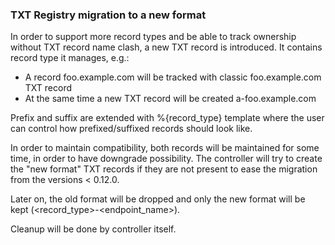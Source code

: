 ### TXT Registry migration to a new format ###

In order to support more record types and be able to track ownership without TXT record name clash, a new TXT record is introduced.
It contains record type it manages, e.g.:
* A record foo.example.com will be tracked with classic foo.example.com TXT record
* At the same time a new TXT record will be created a-foo.example.com

Prefix and suffix are extended with %{record_type} template where the user can control how prefixed/suffixed records should look like.

In order to maintain compatibility, both records will be maintained for some time, in order to have downgrade possibility.
The controller will try to create the "new format" TXT records if they are not present to ease the migration from the versions < 0.12.0.

Later on, the old format will be dropped and only the new format will be kept (<record_type>-<endpoint_name>).

Cleanup will be done by controller itself.
